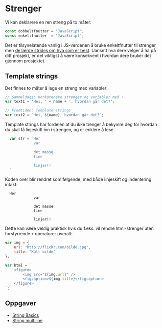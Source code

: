 # Strenger

Vi kan deklarere en ren streng på to måter:
```javascript
const dobbeltfnutter = "JavaScript";
const enkeltfnutter  = 'JavaScript';
```

Det er tilsynelatende vanlig i JS-verdenen å bruke enkeltfnutter til strenger, men [de lærde strides om hva som er best](https://stackoverflow.com/questions/242813/when-to-use-double-or-single-quotes-in-javascript). Uansett hva dere velger å ha på ditt prosjekt, er det viktigst å være konsekvent i hvordan dere bruker det gjennom prosjektet.

## Template strings
Det finnes to måter å lage en streng med variabler:
```javascript
// Gammeldags: Konkatenere strenger og variabler med +
var text1 = 'Hei, ' + name + ', hvordan går det?';

// Fremtiden: Template strings
var text2 = `Hei, ${name}, hvordan går det?`;
```
Template strings har fordelen at du ikke trenger å bekymre deg for hvordan du skal få linjeskift inn i strengen, og er enklere å lese.

```javascript
  var str = `Her
             var

             det masse
             fine

             linjer!!
  `
```
Koden over blir rendret som følgende, med både linjeskift og indentering intakt:

```text
  Her
             var

             det masse
             fine

             linjer!!
```

Dette kan være veldig praktisk hvis du f.eks. vil rendre html-strenger uten forstyrrende `+` operatorer overalt:

```javascript
var img = {
    url: "http://flickr.com/bilde.jpg",
    title: "Kult bilde"
};

var html = `
    <figure>
        <img src="${img.url}" />
        <figcaption>${img.title}</figcaption>
    </figure>
`;
```

## Oppgaver
* [String Basics](http://tddbin.com/#?kata=es6/language/template-strings/basics)
* [String multiline](http://tddbin.com/#?kata=es6/language/template-strings/multiline)
